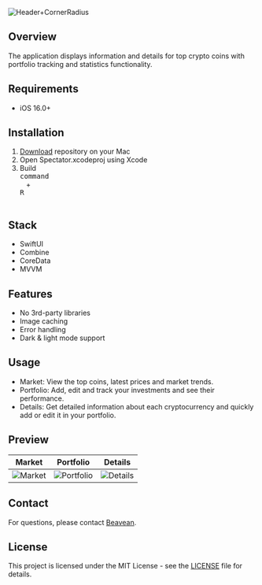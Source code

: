 ![Header+CornerRadius](https://github.com/Beavean/CRYPRO/assets/105853157/6d41ddf0-c5cc-4d42-b6fe-1153794f6a2e)

## Overview

The application displays information and details for top crypto coins with portfolio tracking and statistics functionality.

## Requirements
* iOS 16.0+

## Installation

1. [Download](https://github.com/Beavean/Crypro/archive/refs/heads/main.zip) repository on your Mac
2. Open Spectator.xcodeproj using Xcode
3. Build <kbd> <br> command <br> </kbd> + <kbd> <br>R<br> </kbd>

## Stack

* SwiftUI
* Combine
* CoreData
* MVVM

## Features

* No 3rd-party libraries
* Image caching
* Error handling
* Dark & light mode support

##  Usage
* Market: View the top coins, latest prices and market trends.
* Portfolio: Add, edit and track your investments and see their performance.
* Details: Get detailed information about each cryptocurrency and quickly add or edit it in your portfolio.

## Preview
| Market | Portfolio | Details |
:---:|:---:|:---:
![Market](https://github.com/Beavean/CRYPRO/assets/105853157/abc467dd-8b75-4d42-92b0-3fe740188f64) | ![Portfolio](https://github.com/Beavean/CRYPRO/assets/105853157/5d572304-f28a-43b7-a6d0-4d2fab844c0d) | ![Details](https://github.com/Beavean/CRYPRO/assets/105853157/dd147b90-37ed-4b81-b8f5-2fd67201127d)

## Contact
For questions, please contact [Beavean](https://github.com/Beavean).

## License

This project is licensed under the MIT License - see the [LICENSE](LICENSE) file for details.
